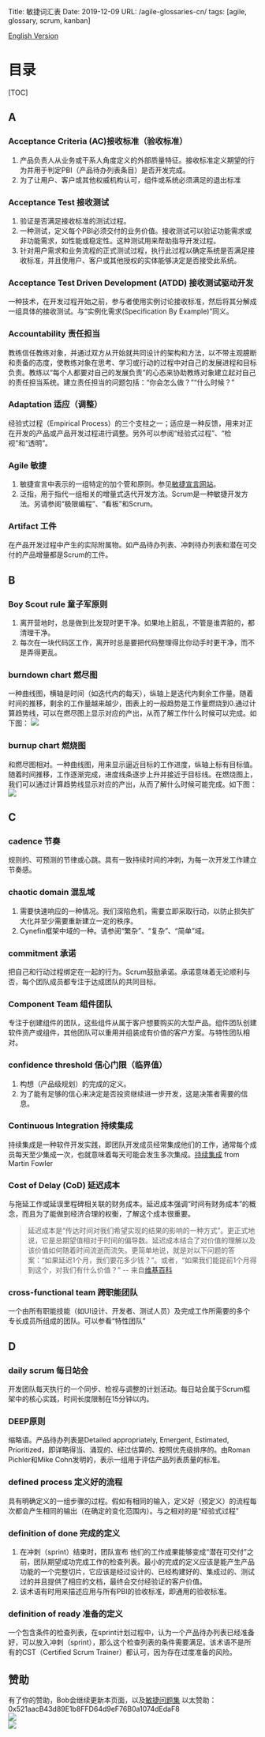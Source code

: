 Title: 敏捷词汇表
Date: 2019-12-09
URL: /agile-glossaries-cn/
tags: [agile, glossary, scrum, kanban]

[English Version](/agile-glossaries-en/)

# 目录
[TOC]

## A
### Acceptance Criteria (AC)接收标准（验收标准）
1. 产品负责人从业务或干系人角度定义的外部质量特征。接收标准定义期望的行为并用于判定PBI（产品待办列表条目）是否开发完成。
2. 为了让用户、客户或其他权威机构认可，组件或系统必须满足的退出标准

### Acceptance Test 接收测试
1. 验证是否满足接收标准的测试过程。
2. 一种测试，定义每个PBI必须交付的业务价值。接收测试可以验证功能需求或非功能需求，如性能或稳定性。这种测试用来帮助指导开发过程。
3. 针对用户需求和业务流程的正式测试过程，执行此过程以确定系统是否满足接收标准，并且使用户、客户或其他授权的实体能够决定是否接受此系统。

### Acceptance Test Driven Development (ATDD) 接收测试驱动开发
一种技术，在开发过程开始之前，参与者使用实例讨论接收标准，然后将其分解成一组具体的接收测试。与“实例化需求(Specification By Example)”同义。

### Accountability 责任担当
教练信任教练对象，并通过双方从开始就共同设计的架构和方法，以不带主观臆断和责备的态度，使教练对象在思考、学习或行动的过程中对自己的发展进程和目标负责。教练以“每个人都要对自己的发展负责”的心态来协助教练对象建立起对自己的责任担当系统。建立责任担当的问题包括：“你会怎么做？”“什么时候？”

### Adaptation 适应（调整） 
经验式过程（Empirical Process）的三个支柱之一；适应是一种反馈，用来对正在开发的产品或产品开发过程进行调整。另外可以参阅“经验式过程”、“检视”和“透明”。

### Agile 敏捷 
1. 敏捷宣言中表示的一组特定的加个管和原则。参见[敏捷宣言网站](http://agilemanifesto.org/)。
2. 泛指，用于指代一组相关的增量式迭代开发方法。Scrum是一种敏捷开发方法。另请参阅“极限编程”、“看板”和Scrum。

### Artifact 工件 
在产品开发过程中产生的实际附属物。如产品待办列表、冲刺待办列表和潜在可交付的产品增量都是Scrum的工件。

## B
### Boy Scout rule 童子军原则 
1. 离开营地时，总是做到比发现时更干净。如果地上脏乱，不管是谁弄脏的，都清理干净。
2. 每次在一块代码区工作，离开时总是要把代码整理得比你动手时更干净，而不是弄得更乱。

### burndown chart 燃尽图 
一种曲线图，横轴是时间（如迭代内的每天），纵轴上是迭代内剩余工作量。随着时间的推移，剩余的工作量越来越少，图表上的一般趋势是工作量燃烧到0.通过计算趋势线，可以在燃尽图上显示对应的产出，从而了解工作什么时候可以完成。如下图：
![](/images/burndown-chart.png)

### burnup chart 燃烧图 
和燃尽图相对。一种曲线图，用来显示逼近目标的工作进度，纵轴上标有目标值。随着时间推移，工作逐渐完成，进度线条逐步上升并接近于目标线。在燃烧图上，我们可以通过计算趋势线显示对应的产出，从而了解什么时候可能完成。如下图：
![](/images/burnup-chart.gif)

## C
### cadence 节奏 
规则的、可预测的节律或心跳。具有一致持续时间的冲刺，为每一次开发工作建立节奏感。

### chaotic domain 混乱域 
1. 需要快速响应的一种情况。我们深陷危机，需要立即采取行动，以防止损失扩大化并至少需要重新建立一定的秩序。
2. Cynefin框架中域的一种。请参阅“繁杂”、“复杂”、“简单”域。

### commitment 承诺 
把自己和行动过程绑定在一起的行为。Scrum鼓励承诺。承诺意味着无论顺利与否，每个团队成员都专注于达成团队的共同目标。

### Component Team 组件团队 
专注于创建组件的团队，这些组件从属于客户想要购买的大型产品。组件团队创建软件资产或组件，其他团队可以重用并组装成有价值的客户方案。与特性团队相对。

### confidence threshold 信心门限（临界值） 
1. 构想（产品级规划）的完成的定义。
2. 为了能有足够的信心来决定是否投资继续进一步开发，这是决策者需要的信息。

### Continuous Integration 持续集成 
持续集成是一种软件开发实践，即团队开发成员经常集成他们的工作，通常每个成员每天至少集成一次，也就意味着每天可能会发生多次集成。[持续集成](https://martinfowler.com/articles/continuousIntegration.html) from Martin Fowler

### Cost of Delay (CoD) 延迟成本 
与拖延工作或延误里程碑相关联的财务成本。延迟成本强调“时间有财务成本”的概念，而且为了能做到经济合理的权衡，了解这个成本很重要。
> 延迟成本是“传达时间对我们希望实现的结果的影响的一种方式”。更正式地说，它是总期望值相对于时间的偏导数。延迟成本结合了对价值的理解以及该价值如何随着时间流逝而流失。更简单地说，就是对以下问题的答案：“如果延迟1个月，我们要花多少钱？”。或者，“如果我们能提前1个月得到这个，对我们有什么价值？” -- 来自[维基百科](https://en.wikipedia.org/wiki/Cost_of_delay)

### cross-functional team 跨职能团队 
一个由所有职能技能（如UI设计、开发者、测试人员）及完成工作所需要的多个专长成员所组成的团队。可以参看“特性团队”

## D
### daily scrum 每日站会 
开发团队每天执行的一个同步、检视与调整的计划活动。每日站会属于Scrum框架中的核心实践，时间长度限制在15分钟以内。

### DEEP原则
缩略语。产品待办列表是Detailed appropriately, Emergent, Estimated, Prioritized，即详略得当、涌现的、经过估算的、按照优先级排序的。由Roman Pichler和Mike Cohn发明的，表示一组用于评估产品列表质量的标准。

### defined process 定义好的流程
具有明确定义的一组步骤的过程。假如有相同的输入，定义好（预定义）的流程每次都会产生相同的输出（在确定的变化范围内）。与之相对的是“经验式过程”

### definition of done 完成的定义
1. 在冲刺（sprint）结束时，团队宣布 他们的工作成果能够变成“潜在可交付”之前，团队期望成功完成工作的检查列表。最小的完成的定义应该是能产生产品功能的一个完整切片，它应该是经过设计的、已经构建好的、集成过的、测试过的并且提供了相应的文档，最终会交付经验证的客户价值。
2. 该术语有时用来描述应用与所有PBI的验收标准，即通用的验收标准。

### definition of ready 准备的定义
一个包含条件的检查列表，在sprint计划过程中，认为一个产品待办列表已经准备好，可以放入冲刺（sprint），那么这个检查列表的条件需要满足。该术语不是所有的CST（Certified Scrum Trainer）都认可，因为存在过度准备的风险。

## 赞助
有了你的赞助，Bob会继续更新本页面，以及[敏捷问题集](/agile-faq-cn/)
以太赞助：0x521aacB43d89E1b8FFD64d9eF76B0a1074dEdaF8  
![](/images/wechat-payment.png)  
![](/images/alipay-payment.png)
